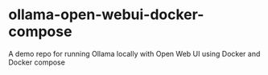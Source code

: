 # ollama-open-webui-docker-compose
A demo repo for running Ollama locally with Open Web UI using Docker and Docker compose
